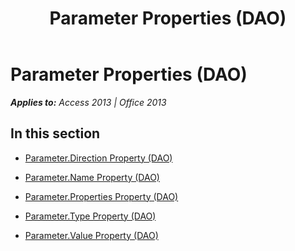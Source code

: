 ﻿---
title: Parameter Properties (DAO)
TOCTitle: Properties
ms:assetid: 036746ac-c914-48ee-9a5c-f8597e0d4c58
ms:mtpsurl: https://msdn.microsoft.com/en-us/library/Dn123518(v=office.15)
ms:contentKeyID: 52071161
ms.date: 09/18/2015
mtps_version: v=office.15
---

# Parameter Properties (DAO)


_**Applies to:** Access 2013 | Office 2013_

## In this section

  - [Parameter.Direction Property (DAO)](parameter-direction-property-dao.md)

  - [Parameter.Name Property (DAO)](parameter-name-property-dao.md)

  - [Parameter.Properties Property (DAO)](parameter-properties-property-dao.md)

  - [Parameter.Type Property (DAO)](parameter-type-property-dao.md)

  - [Parameter.Value Property (DAO)](parameter-value-property-dao.md)

